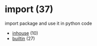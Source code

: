 # import (37)
import package and use it in python code

+ [inhouse](inhouse/README.md) (10)
+ [builtin](builtin/README.md) (27)

